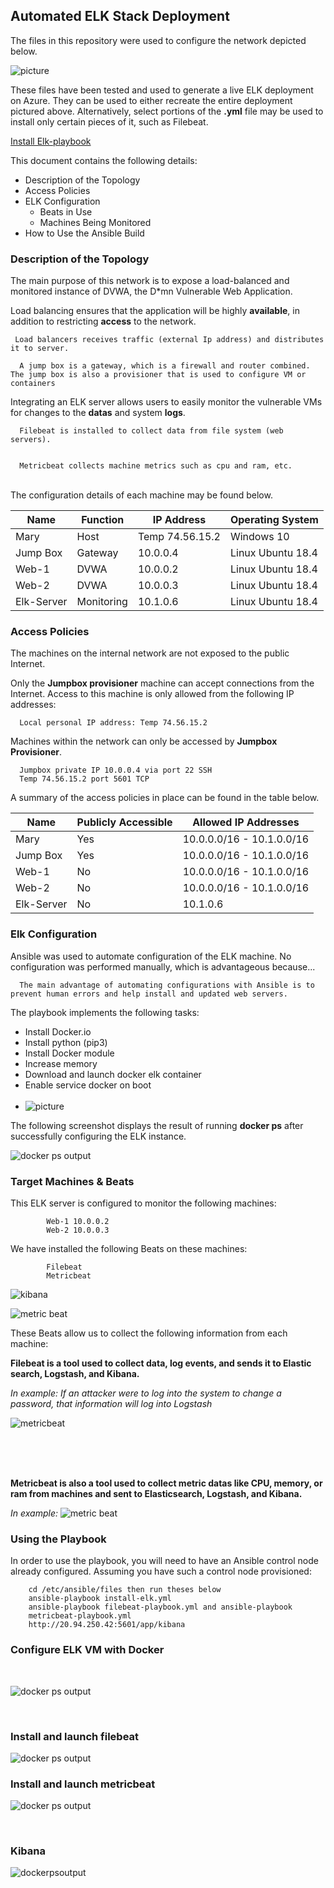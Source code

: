 ## Automated ELK Stack Deployment

The files in this repository were used to configure the network depicted below.

![picture](images/diagram.PNG)

These files have been tested and used to generate a live ELK deployment on Azure. They can be used to either recreate the entire deployment pictured above. Alternatively, select portions of the **.yml** file may be used to install only certain pieces of it, such as Filebeat.

   [Install Elk-playbook](./images/install-elk.yml)
  

This document contains the following details:
- Description of the Topology
- Access Policies
- ELK Configuration
  - Beats in Use
  - Machines Being Monitored
- How to Use the Ansible Build


### Description of the Topology

The main purpose of this network is to expose a load-balanced and monitored instance of DVWA, the D*mn Vulnerable Web Application.

Load balancing ensures that the application will be highly **available**, in addition to restricting **access** to the network.

 
 
     Load balancers receives traffic (external Ip address) and distributes it to server.

      A jump box is a gateway, which is a firewall and router combined. The jump box is also a provisioner that is used to configure VM or containers

Integrating an ELK server allows users to easily monitor the vulnerable VMs for changes to the **datas** and system **logs**.

      Filebeat is installed to collect data from file system (web servers).

     
      Metricbeat collects machine metrics such as cpu and ram, etc.

<br>
The configuration details of each machine may be found below.


| Name     | Function | IP Address    | Operating System  |
|----------|----------|---------------|------------------ |
| Mary     |  Host    |Temp 74.56.15.2| Windows 10        |
| Jump Box | Gateway  | 10.0.0.4      | Linux Ubuntu 18.4 |
| Web-1    |  DVWA    | 10.0.0.2      | Linux Ubuntu 18.4 |
| Web-2    |  DVWA    | 10.0.0.3      | Linux Ubuntu 18.4 |
|Elk-Server|Monitoring| 10.1.0.6      | Linux Ubuntu 18.4 |

### Access Policies
The machines on the internal network are not exposed to the public Internet. 

Only the **Jumpbox provisioner** machine can accept connections from the Internet. Access to this machine is only allowed from the following IP addresses:


    
      Local personal IP address: Temp 74.56.15.2


Machines within the network can only be accessed by **Jumpbox Provisioner**.



      Jumpbox private IP 10.0.0.4 via port 22 SSH
      Temp 74.56.15.2 port 5601 TCP


A summary of the access policies in place can be found in the table below.

| Name     | Publicly Accessible | Allowed IP Addresses     |
|----------|---------------------|--------------------------|
| Mary     | Yes                 |10.0.0.0/16 - 10.1.0.0/16 | 
| Jump Box | Yes                 |10.0.0.0/16 - 10.1.0.0/16 |
| Web-1    | No                  |10.0.0.0/16 - 10.1.0.0/16 |
| Web-2    | No                  |10.0.0.0/16 - 10.1.0.0/16 |
|Elk-Server| No                  |10.1.0.6                  |               

### Elk Configuration

Ansible was used to automate configuration of the ELK machine. No configuration was performed manually, which is advantageous because...


      The main advantage of automating configurations with Ansible is to prevent human errors and help install and updated web servers.

The playbook implements the following tasks:

- Install Docker.io
- Install python (pip3)
- Install Docker module
- Increase memory  
- Download and launch docker elk container
- Enable service docker on boot
<br><br>
- ![picture](images/elkinstall.PNG)

The following screenshot displays the result of running **docker ps** after successfully configuring the ELK instance.

![docker ps output](images\dockerps.PNG)

### Target Machines & Beats
This ELK server is configured to monitor the following machines:

            Web-1 10.0.0.2
            Web-2 10.0.0.3 

We have installed the following Beats on these machines:


            Filebeat
            Metricbeat

![kibana](images\kibana-check-data.PNG)


![metric beat](images\metricbeat-checkdata.PNG)


These Beats allow us to collect the following information from each machine:

**Filebeat is a tool used to collect data, log events, and sends it to Elastic search, Logstash, and Kibana.**

*In example: If an attacker were to log into the system to change a password, that information will log into Logstash*
<br>

![metricbeat](images\filebeatdataExample.PNG)

<br><br><br>


**Metricbeat is also a tool used to collect metric datas like CPU, memory, or ram from machines and sent to Elasticsearch, Logstash, and Kibana.**


*In example:*
![metric beat](images\metricbeatData.PNG)




### Using the Playbook
In order to use the playbook, you will need to have an Ansible control node already configured. Assuming you have such a control node provisioned: 

        cd /etc/ansible/files then run theses below
        ansible-playbook install-elk.yml
        ansible-playbook filebeat-playbook.yml and ansible-playbook
        metricbeat-playbook.yml
        http://20.94.250.42:5601/app/kibana


### Configure ELK VM with Docker  

<br>

![docker ps output](images\install_elkpb.PNG)

<br>

### Install and launch filebeat

![docker ps output](images\install_filebeatpb.PNG)


### Install and launch metricbeat

![docker ps output](images\installmetricPB.PNG)

<br>

### Kibana

![dockerpsoutput](images\kibanaFinal.png)


